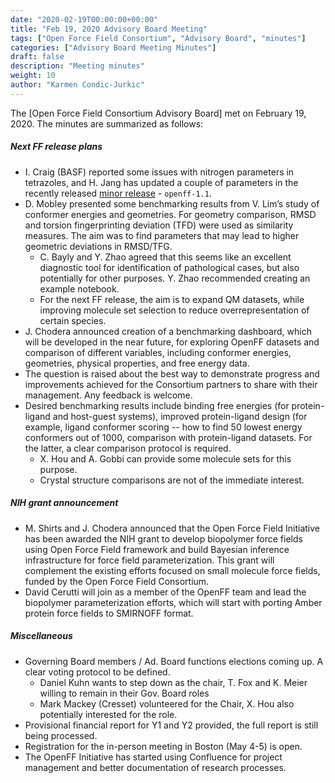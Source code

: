 ```yaml
---
date: "2020-02-19T00:00:00+00:00"
title: "Feb 19, 2020 Advisory Board Meeting"
tags: ["Open Force Field Consortium", "Advisory Board", "minutes"]
categories: ["Advisory Board Meeting Minutes"]
draft: false
description: "Meeting minutes"
weight: 10
author: "Karmen Condic-Jurkic"
---
```


The [Open Force Field Consortium Advisory Board] met on February 19, 2020.
The minutes are summarized as follows:


##### Next FF release plans

* I. Craig (BASF) reported some issues with nitrogen parameters in tetrazoles, and H. Jang has updated a couple of parameters in the recently released [minor release](https://github.com/openforcefield/openforcefield-forcebalance/releases/tag/v1.1.0) - `openff-1.1`.
* D. Mobley presented some benchmarking results from V. Lim’s study of conformer energies and geometries. For geometry comparison, RMSD and torsion fingerprinting deviation (TFD) were used as similarity measures. The aim was to find parameters that may lead to higher geometric deviations in RMSD/TFG.
  - C. Bayly and Y. Zhao agreed that this seems like an excellent diagnostic tool for identification of pathological cases, but also potentially for other purposes. Y. Zhao recommended creating an example notebook.
  - For the next FF release, the aim is to expand QM datasets, while improving molecule set selection to reduce overrepresentation of certain species.
* J. Chodera announced creation of a benchmarking dashboard, which will be developed in the near future, for exploring OpenFF datasets and comparison of different variables, including conformer energies, geometries, physical properties, and free energy data.
* The question is raised about the best way to demonstrate progress and improvements achieved for the Consortium partners to share with their management. Any feedback is welcome.
* Desired benchmarking results include binding free energies (for protein-ligand and host-guest systems), improved protein-ligand design (for example, ligand conformer scoring -- how to find 50 lowest energy conformers out of 1000, comparison with protein-ligand datasets. For the latter, a clear comparison protocol is required.
  - X. Hou and A. Gobbi can provide some molecule sets for this purpose.
  - Crystal structure comparisons are not of the immediate interest.



##### NIH grant announcement

* M. Shirts and J. Chodera announced that the Open Force Field Initiative has been awarded the NIH grant to develop biopolymer force fields using Open Force Field framework and build Bayesian inference infrastructure for force field parameterization. This grant will complement the existing efforts focused on small molecule force fields, funded by the Open Force Field Consortium.
* David Cerutti will join as a member of the OpenFF team and lead the biopolymer parameterization efforts, which will start with porting Amber protein force fields to SMIRNOFF format.



##### Miscellaneous
* Governing Board members / Ad. Board functions elections coming up. A clear voting protocol to be defined.
  - Daniel Kuhn wants to step down as the chair, T. Fox and K. Meier willing to remain in their Gov. Board roles
  - Mark Mackey (Cresset) volunteered for the Chair, X. Hou also potentially interested for the role.
* Provisional financial report for Y1 and Y2 provided, the full report is still being processed.
* Registration for the in-person meeting in Boston (May 4-5) is open.
* The OpenFF Initiative has started using Confluence for project management and better documentation of research processes.
